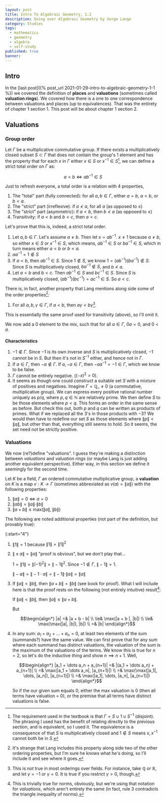 ```yaml
---
layout: post
title: Intro To Algebraic Geometry, 1.2
description: Going over Algebraic Geometry by Serge Lange
category: Studies
tags:
  - mathematics
  - geometry
  - algebra
  - self-study
published: true
banner:
---
```


## Intro

In the [last post]({% post_url 2021-01-29-intro-to-algebraic-geometry-1-1 %}) we covered the definition of **places** and **valuations** (sometimes called **valuation rings**). We covered how there is a one to one correspondence between valuations and places (up to equivalences). That was the entirety of chapter 1 section 1. This post will be about chapter 1 section 2.

## Valuations

### Group order

Let $\Gamma$ be a multiplicative commutative group. If there exists a multiplicatively closed subset $S\subset \Gamma$ that does not contain the group's $1$ element and has the property that for each $x$ in $\Gamma$ either $x\in S$ or $x^{-1}\in S$[^requirement0], we can define a strict total order on $\Gamma$ as:

[^requirement0]: The requirement used in the textbook is that $\Gamma = S \cup 1 \cup S^{-1}$ (disjoint). The phrasing I used has the benefit of relating directly to the previous section, and is equivalent, so I used it. The equivalence is a consequence of that $S$ is multiplicatively closed and $1\notin S$ means $x,x^{-1}$ cannot both be in $S$.

$$a \lt b \iff ab^{-1}\in S$$

Just to refresh everyone, a total order is a relation with 4 properties,

1. The "total" part (fully connected): for all $a, b \in \Gamma$, either $a = b$, $a \lt b$, or $b\lt a$.
2. The "strict" part (irreflexive): if $a \nless a$, for all $a$ (as opposed to $\le$)
3. The "strict" part (asymmetric): if $a \lt b$, then $b \nless a$ (as opposed to $\le$)
4. Transitivity: if $a \lt b$ and $b \lt c$, then $a \lt c$.

Let's prove that this is, indeed, a strict total order.

1. Let $a,b\in \Gamma$. Let's assume $a \neq b$. Then let $x = a b^{-1}$. $x\neq 1$ because $a\neq b$, so either $x\in S$ or $x^{-1}\in S$, which means, $ab^{-1}\in S$ or $ba^{-1}\in S$, which in turn means either $a \lt b$ or $b \lt a$.
2. $aa^{-1} = 1 \notin S$
3. If $a \lt b$, then $ab^{-1} \in S$. Since $1\notin S$, we know $1 = (ab^{-1})(ba^{-1}) \notin S$. Since $S$ is multiplicatively closed, $ba^{-1}\notin S$, and $b \nless a$.
4. Let $a\lt b$ and $b \lt c$. Then $ab^{-1}\in S$ and $bc^{-1}\in S$. Since $S$ is multiplicatively closed, $(ab^{-1})(bc^{-1}) = ac^{-1} \in S$. So $a \lt c$.

There is, in fact, another property that Lang mentions along side some of the order properties[^order-props]:

[^order-props]: It's strange that Lang includes this property along side two of the other ordering properties, but I'm sure he knows what he's doing, so I'll include it and see where it goes.

1. For all $a, b, \gamma \in \Gamma$, if $a \lt b$, then $a\gamma \lt b\gamma$[^most-fields].

[^most-fields]: This is *not* true in most orderings over fields. For instance, take $\mathbb{Q}$ or $\mathbb{R}$, and let $\gamma = -1$ or $\gamma = 0$. It is true if you restrict $\gamma \gt 0$, though.

This is essentially the same proof used for transitivity (above), so I'll omit it.

We now add a 0 element to the mix, such that for all $a\in \Gamma$, $0a = 0$, and $0 \lt a$.

#### Characteristics
1. $-1\notin\Gamma$. Since $-1$ is its own inverse and $S$ is multiplicatively closed, $-1$ cannot be in $S$. But then it's not in $S^{-1}$ either, and hence not in $\Gamma$.
1. If $a\in\Gamma$, then $-a\notin\Gamma$. If $a, -a\in\Gamma$, then $-aa^{-1}=-1\in\Gamma$, which we know to be false.
1. $\Gamma$ cannot be entirely negative. ($(-x)^2 > 0$).
1. It seems as though one could construct a suitable set $S$ with a mixture of positives and negatives. Imagine $\Gamma = \mathbb{Q}\_{\neq 0}$ (a commutative, multiplicative group). We can express every positive rational number uniquely as $p / q$, where $p, q \in \mathbb{N}$ are relatively prime. We then define $S$ to be those elements where $p \lt q$. This forms an order in the same sense as before. But check this out, both $p$ and $q$ can be written as products of primes. What if we replaced all the $3$'s in those products with $-3$? We would then have to redefine our set $S$ as those elements where $\|p\| \lt \|q\|$, but other than that, everything still seems to hold. So it seems, the set need not be strictly positive.

### Valuations
We now (re?)define "valuations". I guess they're making a distinction between *valuations* and *valuation rings* (or maybe Lang is just adding another equivalent perspective). Either way, in this section we define it seemingly for the second time.

Let $K$ be a field, $\Gamma$ an ordered commutative multiplicative group, a **valuation** on $K$ is a map $v: K\to \Gamma$ (sometimes abbreviated as $v(a) = \|a\|$) with the following properties:

1. $\|a\| = 0 \iff a = 0$
1. $\|ab\| = \|a\|\cdot \|b\|$
3. $\|a + b \| \leq \text{max}(\|a\|, \|b\|)$

The following are noted additional properties (not part of the definition, but provably true):

{:start="4"}
1. $\|1\| = 1$ because $\|1\| = \|1\|^2$
1. $\|\pm a\| = \|a\|$ "proof is obvious", but we don't play that...

	$1 = \|1\| = \|(-1)^2\| = \|-1\|^2$. Since $-1\notin\Gamma$, $\|-1\| = 1$.

	$\|-a\| = \|-1\cdot a\| = \|-1\|\cdot \|a\| = \|a\|$
1. If $\|a\| \lt \|b\|$, then $\|a + b\| = \|b\|$ (see book for proof). What I will include here is that the proof rests on the following (not entirely intuitive) result[^intuitive-for-abs]:

	If $\|a\| \lt \|b\|$, then $\|a\| \le \|a + b \|$.

	But

	$$\begin{align*}
	|a| =& |a + b - b| \\
	\le& \max(|a + b |, |b|) \\
	\le& \max(\max(|a|, |b|), |b|) \\
	=& |b|
	\end{align*}$$
1. In any sum: $a_1 + a_2 + \dots + a_n = 0$, at least two elements of the sum (summands?) have the same value.
	We can first prove that for any sum where each summand has distinct valuations, the valuation of the sum is the maximum of the valuations of the terms. We know this is true for $n=2$, so let's do the inductive thing and show $n \implies n+1$. Well,

	$$\begin{align*}
	|a_1 + \dots a_n + a_{n+1}| =& |(a_1 + \dots a_n) + a_{n+1}| \\
	=& \max(|a_1 + \dots a_n|, |a_{n+1}|) \\
	=& \max(\max(|a_1|, \dots, |a_n|), |a_{n+1}|) \\
	=& \max(|a_1|, \dots, |a_n|, |a_{n+1}|)
	\end{align*}$$

	So if the our given sum equals 0, either the max valuation is 0 (then all terms have valuation = 0), or the premise that all terms have distinct valuations is false.

[^intuitive-for-abs]:  This is trivially true for norms, obviously, but we're using that notation for *valuations*, which aren't entirely the same (in fact, rule 3 contradicts the triangle inequality of norms).
